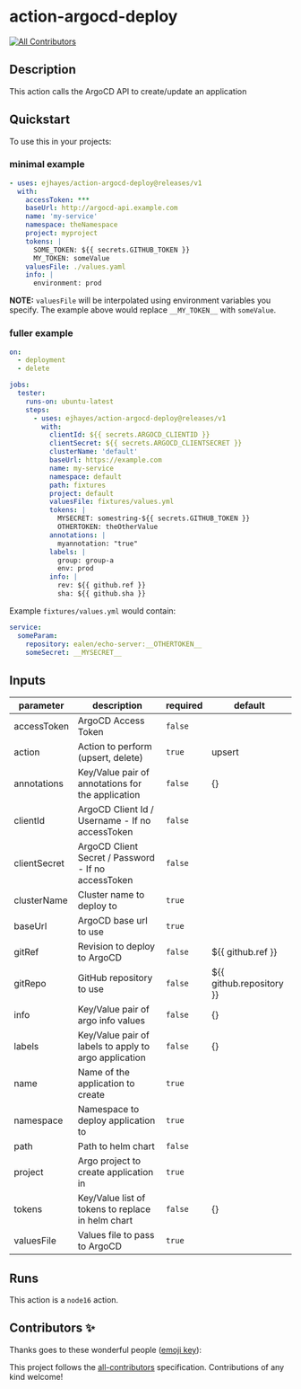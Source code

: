 # action-argocd-deploy

<!-- ALL-CONTRIBUTORS-BADGE:START - Do not remove or modify this section -->

[![All Contributors](https://img.shields.io/badge/all_contributors-0-orange.svg?style=flat-square)](#contributors-)

<!-- ALL-CONTRIBUTORS-BADGE:END -->

<!-- action-docs-description -->

## Description

This action calls the ArgoCD API to create/update an application

<!-- action-docs-description -->

## Quickstart

To use this in your projects:

### minimal example

```yaml
- uses: ejhayes/action-argocd-deploy@releases/v1
  with:
    accessToken: ***
    baseUrl: http://argocd-api.example.com
    name: 'my-service'
    namespace: theNamespace
    project: myproject
    tokens: |
      SOME_TOKEN: ${{ secrets.GITHUB_TOKEN }}
      MY_TOKEN: someValue
    valuesFile: ./values.yaml
    info: |
      environment: prod
```

**NOTE:** `valuesFile` will be interpolated using environment variables you specify. The example above would replace `__MY_TOKEN__` with `someValue`.

### fuller example

```yaml
on:
  - deployment
  - delete

jobs:
  tester:
    runs-on: ubuntu-latest
    steps:
      - uses: ejhayes/action-argocd-deploy@releases/v1
        with:
          clientId: ${{ secrets.ARGOCD_CLIENTID }}
          clientSecret: ${{ secrets.ARGOCD_CLIENTSECRET }}
          clusterName: 'default'
          baseUrl: https://example.com
          name: my-service
          namespace: default
          path: fixtures
          project: default
          valuesFile: fixtures/values.yml
          tokens: |
            MYSECRET: somestring-${{ secrets.GITHUB_TOKEN }}
            OTHERTOKEN: theOtherValue
          annotations: |
            myannotation: "true"
          labels: |
            group: group-a
            env: prod
          info: |
            rev: ${{ github.ref }}
            sha: ${{ github.sha }}
```

Example `fixtures/values.yml` would contain:
```yaml
service:
  someParam:
    repository: ealen/echo-server:__OTHERTOKEN__
    someSecret: __MYSECRET__
```

<!-- action-docs-inputs -->

## Inputs

| parameter    | description                                           | required | default                  |
| ------------ | ----------------------------------------------------- | -------- | ------------------------ |
| accessToken  | ArgoCD Access Token                                   | `false`  |                          |
| action       | Action to perform (upsert, delete)                    | `true`   | upsert                   |
| annotations  | Key/Value pair of annotations for the application     | `false`  | {}                       |
| clientId     | ArgoCD Client Id / Username - If no accessToken       | `false`  |                          |
| clientSecret | ArgoCD Client Secret / Password - If no accessToken   | `false`  |                          |
| clusterName  | Cluster name to deploy to                             | `true`   |                          |
| baseUrl      | ArgoCD base url to use                                | `true`   |                          |
| gitRef       | Revision to deploy to ArgoCD                          | `false`  | ${{ github.ref }}        |
| gitRepo      | GitHub repository to use                              | `false`  | ${{ github.repository }} |
| info         | Key/Value pair of argo info values                    | `false`  | {}                       |
| labels       | Key/Value pair of labels to apply to argo application | `false`  | {}                       |
| name         | Name of the application to create                     | `true`   |                          |
| namespace    | Namespace to deploy application to                    | `true`   |                          |
| path         | Path to helm chart                                    | `false`  |                          |
| project      | Argo project to create application in                 | `true`   |                          |
| tokens       | Key/Value list of tokens to replace in helm chart     | `false`  | {}                       |
| valuesFile   | Values file to pass to ArgoCD                         | `true`   |                          |

<!-- action-docs-inputs -->

<!-- action-docs-outputs -->

<!-- action-docs-outputs -->

<!-- action-docs-runs -->

## Runs

This action is a `node16` action.

<!-- action-docs-runs -->

## Contributors ✨

Thanks goes to these wonderful people ([emoji key](https://allcontributors.org/docs/en/emoji-key)):

<!-- ALL-CONTRIBUTORS-LIST:START - Do not remove or modify this section -->
<!-- prettier-ignore-start -->
<!-- markdownlint-disable -->
<!-- markdownlint-restore -->
<!-- prettier-ignore-end -->

<!-- ALL-CONTRIBUTORS-LIST:END -->

This project follows the [all-contributors](https://github.com/all-contributors/all-contributors) specification. Contributions of any kind welcome!
